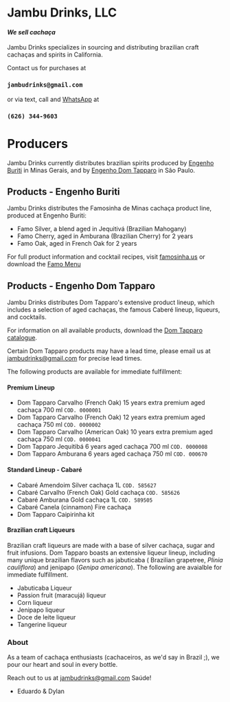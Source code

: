 # Jambu Drinks, LLC

#### _We sell cachaça_

Jambu Drinks specializes in sourcing and distributing brazilian craft cachaças and spirits in California.

Contact us for purchases at
### `jambudrinks@gmail.com`
or via text, call and [WhatsApp](https://wa.me/16263449603) at 
### `(626) 344-9603`

# Producers

Jambu Drinks currently distributes brazilian spirits produced by [Engenho Buriti](http://www.engenhoburiti.com.br/) in Minas Gerais, and by [Engenho Dom Tapparo](https://www.domtapparo.com.br/) in São Paulo.

## Products - Engenho Buriti

Jambu Drinks distributes the Famosinha de Minas cachaça product line, produced at Engenho Buriti: 
- Famo Silver, a blend aged in Jequitivá (Brazilian Mahogany)
- Famo Cherry, aged in Amburana (Brazilian Cherry) for 2 years
- Famo Oak, aged in French Oak for 2 years

For full product information and cocktail recipes, visit [famosinha.us](https://famosinha.us) or download the [Famo Menu](https://jambudrinks.com/famo_menu.pdf)

## Products - Engenho Dom Tapparo

Jambu Drinks distributes Dom Tapparo's extensive product lineup, which includes a selection of aged cachaças, the famous Caberé lineup, liqueurs, and cocktails.

For information on all available products, download the [Dom Tapparo catalogue](https://jambudrinks.com/domtapparo.pdf).

Certain Dom Tapparo products may have a lead time, please email us at jambudrinks@gmail.com for precise lead times. 

The following products are available for immediate fulfillment:

#### Premium Lineup
- Dom Tapparo Carvalho (French Oak) 15 years extra premium aged cachaça 700 ml `COD. 0000001`
- Dom Tapparo Carvalho (French Oak)  12 years extra premium aged cachaça 750 ml `COD. 0000002`
- Dom Tapparo Carvalho (American Oak)  10 years extra premium aged cachaça 750 ml `COD. 0000041`
- Dom Tapparo Jequitibá 6 years aged cachaça 700 ml `COD. 0000008`
- Dom Tapparo Amburana 6 years aged cachaça 750 ml `COD. 000670`

#### Standard Lineup - Cabaré
- Cabaré Amendoim Silver cachaça 1L `COD. 585627`
- Cabaré Carvalho (French Oak) Gold cachaça `COD. 585626`
- Cabaré Amburana Gold cachaça 1L `COD. 589505`
- Cabaré Canela (cinnamon) Fire cachaça 
- Dom Tapparo Caipirinha kit

#### Brazilian craft Liqueurs 

Brazilian craft liqueurs are made with a base of silver cachaça, sugar and fruit infusions. Dom Tapparo boasts an extensive liqueur lineup, including many unique brazilian flavors such as jabuticaba ( Brazilian grapetree, _Plinia cauliflora_) and jenipapo (_Genipa americana_). The following are avaialble for immediate fulfillment.

- Jabuticaba Liqueur
- Passion fruit (maracujá) liqueur
- Corn liqueur
- Jenipapo liqueur
- Doce de leite liqueur
- Tangerine liqueur

 

### About
As a team of cachaça enthusiasts (cachaceiros, as we'd say in Brazil ;), we pour our heart and soul in every bottle. 

Reach out to us at jambudrinks@gmail.com
​
Saúde! 

- Eduardo & Dylan
